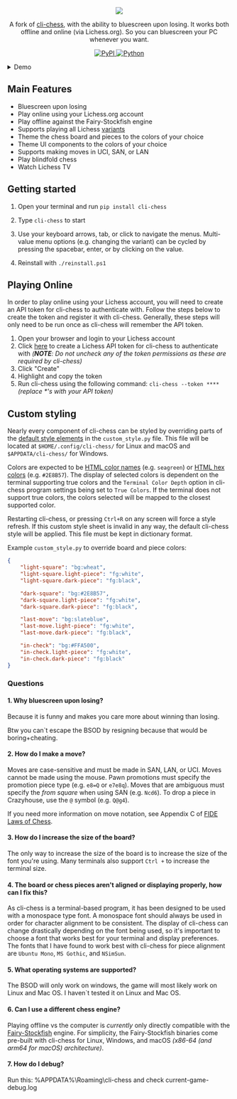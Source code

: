 <p align="center">
  <a href="#"><img src="https://user-images.githubusercontent.com/3620552/214357735-53c2174c-5ada-45a2-97cb-6a25b5ca9c0c.png"/></a>
</p>

<p align="center">
A fork of <a href="https://github.com/trevorbayless/cli-chess">cli-chess</a>, with the ability to bluescreen upon losing. 
It works both offline and online (via Lichess.org). So you can bluescreen your PC whenever you want.
</p>

<p align="center">
    </a>
    <a href="https://pypi.org/project/cli-chess/">
        <img alt="PyPI" src="https://img.shields.io/pypi/v/cli-chess?color=informational&label=PyPI&logo=PyPI">
    </a>
    <a href="#">
        <img alt="Python" src="https://img.shields.io/static/v1?label=Python&message=3.8%2B&color=informational&logo=python">
    </a>
</p>

<details><summary>Demo</summary>

#### Offline against Fairy-Stockfish

![offline-against-stockfish](https://github.com/trevorbayless/cli-chess/assets/3620552/6d02585e-bca7-4260-aa5c-ccb228d41033)

#### Watching Lichess UltraBullet TV

![ultrabullet-tv](https://github.com/trevorbayless/cli-chess/assets/3620552/759ae63b-9e8b-4bee-adb0-1762b13c41a7)

</details>

## Main Features
- Bluescreen upon losing
- Play online using your Lichess.org account
- Play offline against the Fairy-Stockfish engine
- Supports playing all Lichess [variants](https://lichess.org/variant)
- Theme the chess board and pieces to the colors of your choice
- Theme UI components to the colors of your choice
- Supports making moves in UCI, SAN, or LAN
- Play blindfold chess
- Watch Lichess TV

## Getting started

1. Open your terminal and run `pip install cli-chess`
2. Type `cli-chess` to start
3. Use your keyboard arrows, tab, or click to navigate the menus. Multi-value menu options
   (e.g. changing the variant) can be cycled by pressing the spacebar, enter, or by clicking
   on the value.

5. Reinstall with `./reinstall.ps1`

## Playing Online

In order to play online using your Lichess account, you will need to create an API token for cli-chess to
authenticate with. Follow the steps below to create the token and register it with cli-chess. Generally, these
steps will only need to be run once as cli-chess will remember the API token.

1. Open your browser and login to your Lichess account
2. Click [here](https://lichess.org/account/oauth/token/create?scopes[]=board:play&description=cli-chess+token)
    to create a Lichess API token for cli-chess to authenticate with _(**NOTE**: Do not uncheck any of the
    token permissions as these are required by cli-chess)_
3. Click "Create"
4. Highlight and copy the token
5. Run cli-chess using the following command: `cli-chess --token ****` _(replace *'s with your API token)_

## Custom styling

Nearly every component of cli-chess can be styled by overriding parts of the
[default style elements](https://github.com/trevorbayless/cli-chess/blob/master/src/cli_chess/utils/styles.py)
in the `custom_style.py` file. This file will be located at `$HOME/.config/cli-chess/` for Linux and macOS and
`$APPDATA/cli-chess/` for Windows.

Colors are expected to be [HTML color names](https://www.w3schools.com/tags/ref_colornames.asp) (e.g. `seagreen`)
or [HTML hex colors](https://www.w3schools.com/colors/colors_picker.asp) (e.g. `#2E8B57`). The display of selected
colors is dependent on the terminal supporting true colors and the `Terminal Color Depth` option in cli-chess program
settings being set to `True Colors`. If the terminal does not support true colors, the colors selected will be mapped
to the closest supported color.

Restarting cli-chess, or pressing `Ctrl+R` on any screen will force a style refresh. If this custom style sheet is
invalid in any way, the default cli-chess style will be applied. This file must be kept in dictionary format.

Example `custom_style.py` to override board and piece colors:

```json
{
    "light-square": "bg:wheat",
    "light-square.light-piece": "fg:white",
    "light-square.dark-piece": "fg:black",

    "dark-square": "bg:#2E8B57",
    "dark-square.light-piece": "fg:white",
    "dark-square.dark-piece": "fg:black",

    "last-move": "bg:slateblue",
    "last-move.light-piece": "fg:white",
    "last-move.dark-piece": "fg:black",

    "in-check": "bg:#FFA500",
    "in-check.light-piece": "fg:white",
    "in-check.dark-piece": "fg:black"
}
```

### Questions

#### 1. Why bluescreen upon losing?	

Because it is funny and makes you care more about winning than losing. 

Btw you can`t escape the BSOD by resigning because that would be boring+cheating.

#### 2. How do I make a move?

Moves are case-sensitive and must be made in SAN, LAN, or UCI. Moves cannot be made using the mouse.
Pawn promotions must specify the promotion piece type (e.g. `e8=Q` or `e7e8q`).
Moves that are ambiguous must specify the _from square_ when using SAN (e.g. `Ncd6`).
To drop a piece in Crazyhouse, use the `@` symbol (e.g. `Q@g4`).

If you need more information on move notation, see Appendix C of [FIDE Laws of Chess](https://www.fide.com/FIDE/handbook/LawsOfChess.pdf).

#### 3. How do I increase the size of the board?

The only way to increase the size of the board is to increase the size of the
font you're using. Many terminals also support `Ctrl +` to increase the terminal size.

#### 4. The board or chess pieces aren't aligned or displaying properly, how can I fix this?

As cli-chess is a terminal-based program, it has been designed to be used
with a monospace type font. A monospace font should always be used in order for
character alignment to be consistent. The display of cli-chess can change drastically
depending on the font being used, so it's important to choose a font that works best
for your terminal and display preferences. The fonts that I have found to work best with
cli-chess for piece alignment are `Ubuntu Mono`, `MS Gothic`, and `NSimSun`.

#### 5. What operating systems are supported?

The BSOD will only work on windows, the game will most likely work on Linux and Mac OS. I haven`t tested it on Linux and Mac OS.

#### 6. Can I use a different chess engine?

Playing offline vs the computer is _currently_ only directly compatible with the [Fairy-Stockfish](<https://fairy-stockfish.github.io/>) engine.
For simplicity, the Fairy-Stockfish binaries come pre-built with cli-chess for Linux, Windows, and macOS _(x86-64 (and arm64 for macOS) architecture)_.

#### 7. How do I debug?
Run this: %APPDATA%\Roaming\cli-chess and check current-game-debug.log